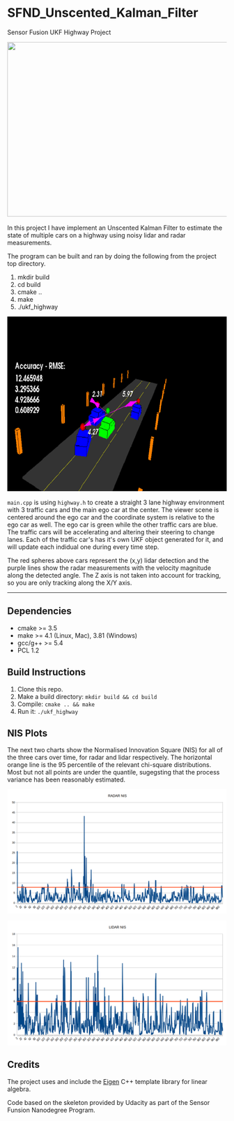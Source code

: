 # SFND_Unscented_Kalman_Filter
Sensor Fusion UKF Highway Project

<img src="media/ukf_highway_tracked.gif" width="700" height="400" />

In this project I have implement an Unscented Kalman Filter to estimate the state of multiple cars on a highway using noisy lidar and radar measurements. 

The program can be built and ran by doing the following from the project top directory.

1. mkdir build
2. cd build
3. cmake ..
4. make
5. ./ukf_highway

<img src="media/ukf_highway.png" width="700" height="400" />

`main.cpp` is using `highway.h` to create a straight 3 lane highway environment with 3 traffic cars and the main ego car at the center. 
The viewer scene is centered around the ego car and the coordinate system is relative to the ego car as well. The ego car is green while the 
other traffic cars are blue. The traffic cars will be accelerating and altering their steering to change lanes. Each of the traffic car's has
it's own UKF object generated for it, and will update each indidual one during every time step. 

The red spheres above cars represent the (x,y) lidar detection and the purple lines show the radar measurements with the velocity magnitude along the detected angle. The Z axis is not taken into account for tracking, so you are only tracking along the X/Y axis.

---

## Dependencies
* cmake >= 3.5
* make >= 4.1 (Linux, Mac), 3.81 (Windows)
* gcc/g++ >= 5.4
* PCL 1.2

## Build Instructions

1. Clone this repo.
2. Make a build directory: `mkdir build && cd build`
3. Compile: `cmake .. && make`
4. Run it: `./ukf_highway`

## NIS Plots

The next two charts show the Normalised Innovation Square (NIS) for all of the three cars over time, for radar and lidar respectively. The horizontal orange line is the 95 percentile of the relevant chi-square distributions. Most but not all points are under the quantile, sugegsting that the process variance has been reasonably estimated.

 ![Screenshot](nis1.png "Chart") 
 
 ![Screenshot](nis2.png "Chart")
 
 ## Credits
 
 The project uses and include the [Eigen](http://eigen.tuxfamily.org/index.php?title=Main_Page) C++ template library for linear algebra.
 
 Code based on the skeleton provided by Udacity as part of the Sensor Funsion Nanodegree Program. 